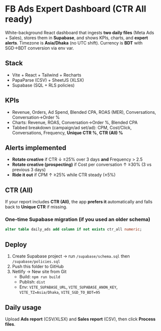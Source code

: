 
# FB Ads Expert Dashboard (CTR All ready)

White-background React dashboard that ingests **two daily files** (Meta Ads + Sales), stores them in **Supabase**, and shows KPIs, charts, and **expert alerts**. Timezone is **Asia/Dhaka** (no UTC shift). Currency is **BDT** with SGD→BDT conversion via env var.

## Stack
- Vite + React + Tailwind + Recharts
- PapaParse (CSV) + SheetJS (XLSX)
- Supabase (SQL + RLS policies)

## KPIs
- Revenue, Orders, Ad Spend, Blended CPA, ROAS (MER), Conversations, Conversation→Order %
- Charts: Revenue, ROAS, Conversation→Order %, Blended CPA
- Tabbed breakdown (campaign/ad set/ad): CPM, Cost/Click, Conversations, Frequency, **Unique CTR %**, **CTR (All) %**

## Alerts implemented
- **Rotate creative** if CTR ↓ ≥25% over 3 days **and** Frequency > 2.5
- **Rotate creative (prospecting)** if Cost per conversation ↑ ≥30% (3 vs previous 3 days)
- **Ride it out** if CPM ↑ ≥25% while CTR steady (±5%)

## CTR (All)
If your report includes **CTR (All)**, the app **prefers it** automatically and falls back to **Unique CTR** if missing.

### One-time Supabase migration (if you used an older schema)
```sql
alter table daily_ads add column if not exists ctr_all numeric;
```

## Deploy
1) Create Supabase project → run `/supabase/schema.sql` then `/supabase/policies.sql`  
2) Push this folder to GitHub  
3) Netlify → New site from Git  
   - Build: `npm run build`  
   - Publish: `dist`  
   - Env: `VITE_SUPABASE_URL`, `VITE_SUPABASE_ANON_KEY`, `VITE_TZ=Asia/Dhaka`, `VITE_SGD_TO_BDT=95`

## Daily usage
Upload **Ads report** (CSV/XLSX) and **Sales report** (CSV), then click **Process files**.
